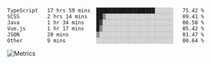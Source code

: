 <!--START_SECTION:waka-->

```text
TypeScript   17 hrs 59 mins  ███████████████████░░░░░░   75.42 %
SCSS         2 hrs 14 mins   ██▒░░░░░░░░░░░░░░░░░░░░░░   09.41 %
Java         1 hr 34 mins    █▓░░░░░░░░░░░░░░░░░░░░░░░   06.58 %
Vue.js       1 hr 17 mins    █▒░░░░░░░░░░░░░░░░░░░░░░░   05.42 %
JSON         20 mins         ▒░░░░░░░░░░░░░░░░░░░░░░░░   01.47 %
Other        9 mins          ░░░░░░░░░░░░░░░░░░░░░░░░░   00.64 %
```

<!--END_SECTION:waka-->

![Metrics](https://metrics.lecoq.io/TachibanaKimika?template=classic&base.activity=0&base.community=0&base.repositories=0&languages=1&isocalendar=1&isocalendar.duration=half-year&languages.limit=8&languages.sections=most-used&languages.colors=github&languages.threshold=0%25&languages.indepth=false&languages.recent.load=300&languages.recent.days=14&config.timezone=Asia%2FShanghai)

